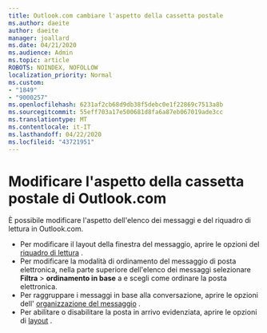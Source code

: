 ```yaml
---
title: Outlook.com cambiare l'aspetto della cassetta postale
ms.author: daeite
author: daeite
manager: joallard
ms.date: 04/21/2020
ms.audience: Admin
ms.topic: article
ROBOTS: NOINDEX, NOFOLLOW
localization_priority: Normal
ms.custom:
- "1849"
- "9000257"
ms.openlocfilehash: 6231af2cb68d9db38f5debc0e1f22869c7513a8b
ms.sourcegitcommit: 55eff703a17e500681d8fa6a87eb067019ade3cc
ms.translationtype: MT
ms.contentlocale: it-IT
ms.lasthandoff: 04/22/2020
ms.locfileid: "43721951"
---
```

# <a name="change-the-look-of-your-outlookcom-mailbox"></a>Modificare l'aspetto della cassetta postale di Outlook.com

È possibile modificare l'aspetto dell'elenco dei messaggi e del riquadro di lettura in Outlook.com.

- Per modificare il layout della finestra del messaggio, aprire le opzioni del [riquadro di lettura](https://outlook.live.com/mail/options/mail/layout/readingPane) .
- Per modificare la modalità di ordinamento del messaggio di posta elettronica, nella parte superiore dell'elenco dei messaggi selezionare **Filtra** > **ordinamento in base** a e scegli come ordinare la posta elettronica.
- Per raggruppare i messaggi in base alla conversazione, aprire le opzioni dell' [organizzazione del messaggio](https://outlook.live.com/mail/options/mail/layout/conversations) .
- Per abilitare o disabilitare la posta in arrivo evidenziata, aprire le opzioni di [layout](https://outlook.live.com/mail/options/mail/layout/focused) .
